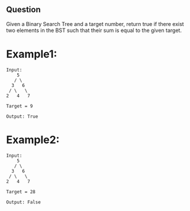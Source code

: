 ## Question
Given a Binary Search Tree and a target number, return true if there exist two elements in the BST such that their sum is equal to the given target.

# Example1:
```
Input: 
    5
   / \
  3   6
 / \   \
2   4   7

Target = 9

Output: True
```
# Example2:
```
Input: 
    5
   / \
  3   6
 / \   \
2   4   7

Target = 28

Output: False 
```

